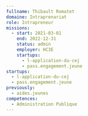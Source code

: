 ```yaml
---
fullname: Thibault Romatet
domaine: Intraprenariat
role: Intrapreneur
missions:
  - start: 2021-03-01
    end: 2022-12-31
    status: admin
    employer: HC3E
    startups:
      - l-application-du-cej
      - pass.engagement.jeune
startups:
  - l-application-du-cej
  - pass.engagement.jeune
previously:
  - aides.jeunes
competences:
  - Administration Publique
---
```


